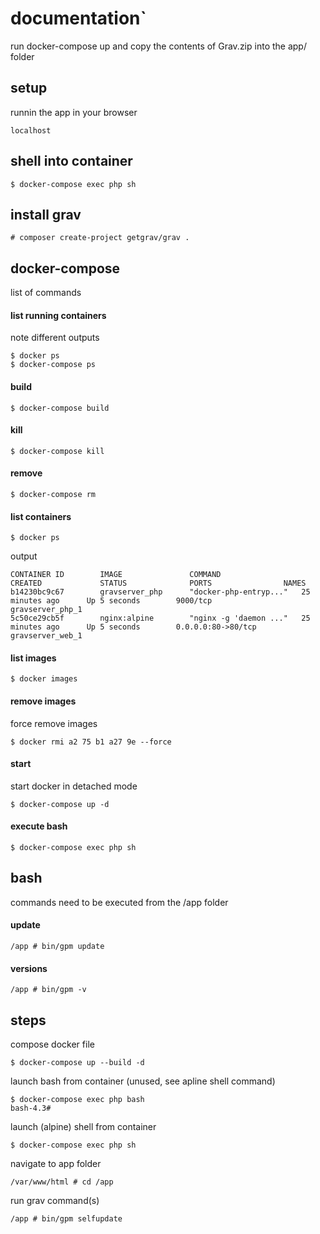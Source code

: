 # documentation`
run docker-compose up and copy the contents of Grav.zip into the app/ folder

## setup
runnin the app in your browser
```
localhost
```

## shell into container
```
$ docker-compose exec php sh
```

## install grav
```
# composer create-project getgrav/grav .
```

## docker-compose
list of commands
#### list running containers
note different outputs
```
$ docker ps
$ docker-compose ps
```
#### build
```
$ docker-compose build
```
#### kill
```
$ docker-compose kill
```
#### remove
```
$ docker-compose rm
```
#### list containers
```
$ docker ps
```
output
```
CONTAINER ID        IMAGE               COMMAND                  CREATED             STATUS              PORTS                NAMES
b14230bc9c67        gravserver_php      "docker-php-entryp..."   25 minutes ago      Up 5 seconds        9000/tcp             gravserver_php_1
5c50ce29cb5f        nginx:alpine        "nginx -g 'daemon ..."   25 minutes ago      Up 5 seconds        0.0.0.0:80->80/tcp   gravserver_web_1
```
#### list images
```
$ docker images
```
#### remove images
force remove images
```
$ docker rmi a2 75 b1 a27 9e --force
```
#### start
start docker in detached mode
```
$ docker-compose up -d
```
#### execute bash
```
$ docker-compose exec php sh
```
## bash
commands need to be executed from the /app folder
#### update
```
/app # bin/gpm update
```
#### versions
```
/app # bin/gpm -v
```
## steps
compose docker file
```
$ docker-compose up --build -d
```
launch bash from container (unused, see apline shell command)
```
$ docker-compose exec php bash
bash-4.3#
```
launch (alpine) shell from container
```
$ docker-compose exec php sh
```
navigate to app folder
```
/var/www/html # cd /app
```
run grav command(s)
```
/app # bin/gpm selfupdate
```